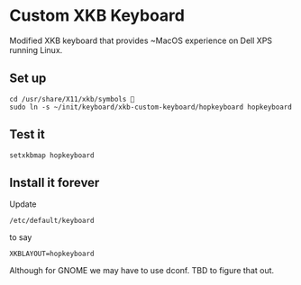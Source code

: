 # Custom XKB Keyboard

Modified XKB keyboard that provides ~MacOS experience on Dell XPS running Linux. 

## Set up
```
cd /usr/share/X11/xkb/symbols 
sudo ln -s ~/init/keyboard/xkb-custom-keyboard/hopkeyboard hopkeyboard
```

## Test it
```
setxkbmap hopkeyboard
```

## Install it forever

Update
```
/etc/default/keyboard
```
to say
```
XKBLAYOUT=hopkeyboard
```

Although for GNOME we may have to use dconf. TBD to figure that out. 